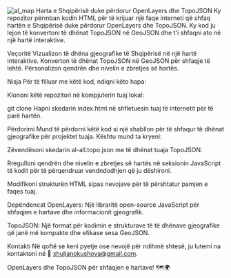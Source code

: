 
![al_map](https://github.com/XhuljanoKushova/svg-overlay-map-Albania/assets/28980702/147a4066-2eff-4b94-94dd-62fa38b8a163)
Harta e Shqipërisë duke përdorur OpenLayers dhe TopoJSON
Ky repozitor përmban kodin HTML për të krijuar një faqe interneti që shfaq hartën e Shqipërisë duke përdorur OpenLayers dhe TopoJSON. Ky kod ju lejon të konvertoni të dhënat TopoJSON në GeoJSON dhe t'i shfaqni ato në një hartë interaktive.

Veçoritë
Vizualizon të dhëna gjeografike të Shqipërisë në një hartë interaktive.
Konverton të dhënat TopoJSON në GeoJSON për shfaqje të lehtë.
Përsonalizon qendrën dhe nivelin e zbretjes së hartës.

Nisja
Për të filluar me këtë kod, ndiqni këto hapa:

Klononi këtë repozitori në kompjuterin tuaj lokal:


git clone 
Hapni skedarin index.html në shfletuesin tuaj të internetit për të parë hartën.

Përdorimi
Mund të përdorni këtë kod si një shabllon për të shfaqur të dhënat gjeografike për projektet tuaja. Kështu mund ta kryeni:

Zëvendësoni skedarin al-all.topo.json me të dhënat tuaja TopoJSON.

Rregulloni qendrën dhe nivelin e zbretjes së hartës në seksionin JavaScript të kodit për të përqendruar vendndodhjen që ju dëshironi.

Modifikoni strukturën HTML sipas nevojave për të përshtatur pamjen e faqes tuaj.

Depëndencat
OpenLayers: Një libraritë open-source JavaScript për shfaqjen e hartave dhe informacionit gjeografik.

TopoJSON: Një format për kodimin e strukturave të të dhënave gjeografike që janë më kompakte dhe efikase sesa GeoJSON.

 
 
Kontakti
Në qoftë se keni pyetje ose nevojë për ndihmë shtesë, ju lutemi na kontaktoni në 📧  <a href="mailto:xhuljanokushova@gmail.com">xhuljanokushova@gmail.com</a>.

OpenLayers dhe TopoJSON për shfaqjen e hartave! 🗺️🌍
